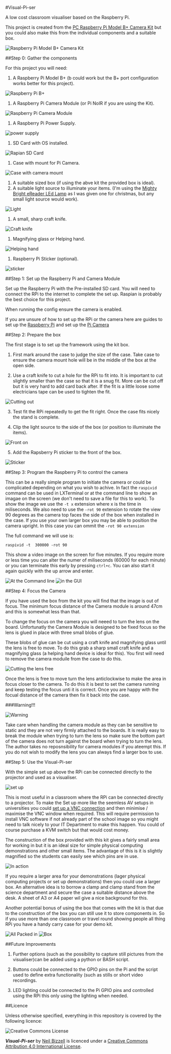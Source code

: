 #Visual-Pi-ser

A low cost classroom visualiser based on the Raspberry Pi.

This project is created from the [PC Raspberry Pi Model B+ Camera Kit](http://ucreatekit.co.uk/camera-kit.html) but you could also make this from the individual components and a suitable box.

  ![Raspberry Pi Model B+ Camera Kit](/images/kit.jpg)

##Step 0: Gather the components

For this project you will need:

1. A Raspberry Pi Model B+ (b could work but the B+ port configuration works better for this project).

  ![Raspberry Pi B+](/images/RpiB+.jpg)
  
1. A Raspberry Pi Camera Module (or Pi NoIR if you are using the Kit).

  ![Raspberry Pi Camera Module](/images/rpicam.png)

1. A Raspberry Pi Power Supply.

  ![power supply](/images/power.jpg)

1. SD Card with OS installed.

  ![Rapian SD Card](/images/Rasp.jpg)

1. Case with mount for Pi Camera.

  ![Case with camera mount](/images/case.jpg)

1. A suitable sized box (if using the abve kit the provided box is ideal).
1. A suitable light source to illuminate your items. (I'm using the [Mighty Bright eReader LEd Lamp](http://www.johnlewis.com/mighty-bright-led-e-reader-light-black/p431589?sku=231956681&kpid=231956681&s_kenid=2024374f-2661-32c9-b22d-0000736710b9&s_kwcid=404x101016&tmad=c&tmcampid=73&kpid=231956681) as I was given one for christmas, but any small light source would work).

  ![Light](/images/light.jpg)

1. A small, sharp craft knife.

 ![Craft knife](/images/knife.jpg)

1. Magnifying glass or Helping hand.

  ![Helping hand](/images/helphand.jpg)

1. Raspberry Pi Sticker (optional).


  ![sticker](/images/sticker.jpg)


##Step 1: Set up the Raspberry Pi and Camera Module

Set up the Raspberry Pi with the Pre-installed SD card. You will need to connect the RPi to the internet to complete the set up. Raspian is probably the best choice for this project.

When running the config ensure the camera is enabled. 

If you are unsure of how to set up the RPi or the camera here are guides to set up the [Raspberry Pi](http://www.raspberrypi.org/help/quick-start-guide/) and set up the [Pi Camera](http://www.raspberrypi.org/help/camera-module-setup/)

##Step 2: Prepare the box

The first stage is to set up the framework using the kit box.

1. First mark around the case to judge the size of the case. Take case to ensure the camera mount hole will be in the middle of the box at the open side.

2. Use a craft knife to cut a hole for the RPi to fit into. It is important to cut slightly smaller than the case so that it is a snug fit. More can be cut off but it is very hard to add card back after. If the fit is a little loose some electricians tape can be used to tighten the fit.

  ![Cutting out](/images/cut.jpg)

3. Test fit the RPi repeatedly to get the fit right. Once the case fits nicely the stand is complete.

4. Clip the light source to the side of the box (or position to illuminate the items).
  
  ![Front on](/images/fronton.jpg)

5. Add the Rapsberry Pi sticker to the front of the box.

  ![Sticker](/images/back.jpg)


##Step 3: Program the Raspberry Pi to control the camera

This can be a really simple program to initiate the camera or could be complicated depending on what you wish to achive. In fact the `raspivid` command can be used in LXTerminal or at the command line to show an imagae on the screen (we don't need to save a file for this to work). To show the image we use the `-t x` extension where x is the time in miliseconds. We also need to use the `-rot 90` extension to rotate the view 90 degrees as the camera top faces the side of the box when installed in the case. If you use your own larger box you may be able to position the camera upright. In this case you can ommit the `-rot 90 extension`

The full command we will use is:

`raspivid -t  300000 -rot 90`

This show a video image on the screen for five minutes. If you require more or less time you can alter the numer of miliseconds (60000 for each minute) or you can terminate this early by pressing `ctrl+c`. You can also start it again quickly with the up arrow and enter.

  ![At the Command line](/images/Cmd.jpg) ![in the GUI](/images/GUI.jpg)

##Step 4: Focus the Camera

If you have used the box from the kit you will find that the image is out of focus. The minimum focus distance of the Camera module is around 47cm and this is somewhat less than that.

To change the focus on the camera you will neeed to turn the lens on the board. Unfortunatly the Camera Module is designed to be fixed focus so the lens is glued in place with three small blobs of glue.

These blobs of glue can be cut using a craft knife and magnifying glass until the lens is free to move. To do this grab a sharp small craft knife and a magnifying glass (a helping hand device is ideal for this). You first will need to remove the camera moduile from the case to do this. 

![Cutting the lens free](/images/cutlens.jpg)


Once the lens is free to move turn the lens anticlockwise to make the area in focus closer to the camera. To do this it is best to set the camera running and keep testing the focus unti it is correct. Once you are happy with the focual distance of the camera then fix it back into the case. 


###Warning!!!

  ![Warning](/images/warn.png)

Take care when handling the camera module as they can be sensitive to static and they are not very firmly attached to the boards. It is really easy to break the module when trying to turn the lens so make sure the bottom part of the camera does not turn against the board when trying to turn the lens. The author takes no reposnsibility for camera modules if you ateempt this. If you do not wish to modify the lens you can always find a larger box to use.


##Step 5: Use the Visual-Pi-ser

With the simple set up above the RPi can be connected directly to the projector and used as a visualiser. 

  ![set up](/images/setup.jpg)
  
This is most useful in a classroom where the RPi can be connected directly to a projector. To make the Set up more like the seemless AV setups in universities you could [set up a VNC connection](http://www.raspberrypi.org/documentation/remote-access/vnc/README.md) and then minimise / maximise the VNC window when required. This will require permission to install VNC software if not already part of the school image so you might need to talk nicely to your IT Department to make this happen. You could of course purchase a KVM switch but that would cost money.

The construction of the box provided with this kit gives a fairly small area for working in but it is an ideal size for simple physical computing demonstrations and other small items. The advantage of this is it is slightly magnified so the students can easily see which pins are in use.

  ![In action](/images/action.jpg)

If you require a larger area for your demonstrations (lager physical computing projects or set up demonstrations) then you could use a larger box. An alternative idea is to borrow a clamp and clamp stand from the science department and secure the case a suitable distance above the desk. A sheet of A3  or A4 paper wil give a nice background for this.

Another potential bonus of using the box that comes with the kit is that due to the construction of the box you can still use it to store components in. So if you use more than one classroom or travel round showing people all thing RPi you have a handy carry case for your demo kit.

  ![All Packed in](/images/store.jpg) ![Box](/images/box.jpg)


##Future Improvements

1. Further options (such as the possibility to capture still pictures from the visualiser)can be added using a python or BASH script.

2. Buttons could be connected to the GPIO pins on the Pi and the script used to define extra functionality (such as stills or short video recordings.

3. LED lighting could be connected to the Pi GPIO pins and controlled using the RPi this only using the lighting when needed.


##Licence

Unless otherwise specified, everything in this repository is covered by the following licence:

![Creative Commons License](http://i.creativecommons.org/l/by-sa/4.0/88x31.png)

***Visual-Pi-ser*** by [Neil Bizzell](http://twiter.com/neilbizzell) is licenced under a [Creative Commons Attribution 4.0 International License](http://creativecommons.org/licenses/by-sa/4.0/).
